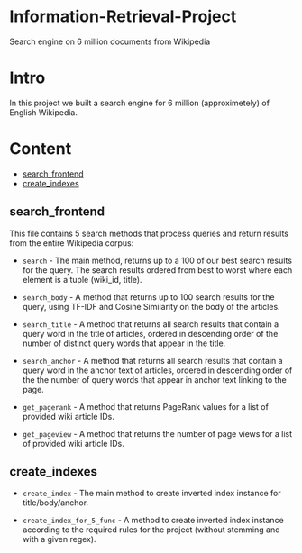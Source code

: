 # Information-Retrieval-Project
Search engine on 6 million documents from Wikipedia

Intro
=====
In this project we built a search engine for 6 million (approximetely) of English Wikipedia.

Content
==========

<!--ts-->
- [search_frontend](#search_frontend)
- [create_indexes](#create_indexes)
<!--te-->


## search_frontend
This file contains 5 search methods that process queries and return results from the entire Wikipedia corpus:

- `search` - The main method, returns up to a 100 of our best search results for the query. The search results ordered from best to worst where each element is a tuple (wiki_id, title).

- `search_body` - A method that returns up to 100 search results for the query, using TF-IDF and Cosine Similarity on the body of the articles.

- `search_title` - A method that returns all search results that contain a query word in the title of articles, ordered in descending order of the number of distinct query words that appear in the title.

- `search_anchor` - A method that returns all search results that contain a query word in the anchor text of articles, ordered in
descending order of the the number of query words that appear in anchor text linking to the page.

- `get_pagerank` - A method that returns PageRank values for a list of provided wiki article IDs.

- `get_pageview` - A method that returns the number of page views for a list of provided wiki article IDs.

## create_indexes

- `create_index` - The main method to create inverted index instance for title/body/anchor.

- `create_index_for_5_func` - A method to create inverted index instance according to the required rules for the project (without stemming and with a given regex).
